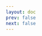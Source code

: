 ```yaml
---
layout: doc
prev: false
next: false
---
```


<CustomItemBox :item="{
  name: '泛黄的良民证',
  icon: '/wiki/item/letter_c.png',
  type: '信件',
  description: '',
  params: {
    stack: 1,
    durability: -1 
  },
  obtain: {
    found: [],
    npc: [],
    shop: [],
    gardening: []
  }
}" />
